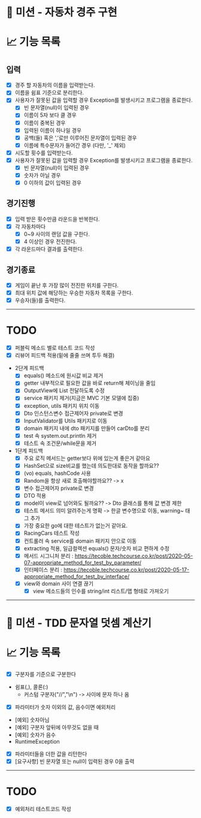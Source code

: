 # 🚀 미션 - 자동차 경주 구현

# 📈 기능 목록

## 입력

- [X]  경주 할 자동차의 이름을 입력받는다.
- [X]  이름을 쉼표 기준으로 분리한다.
- [X]  사용자가 잘못된 값을 입력할 경우 Exception를 발생시키고 프로그램을 종료한다.
   - [X]  빈 문자열(null)이 입력된 경우
   - [X]  이름이 5자 보다 클 경우
   - [X]  이름이 중복된 경우
   - [X]  입력된 이름이 하나일 경우
   - [X]  공백(들) 혹은 ','로만 이루어진 문자열이 입력된 경우
   - [X]  이름에 특수문자가 들어간 경우 (다만, '_' 제외)
- [X]  시도할 횟수를 입력받는다.
- [X]  사용자가 잘못된 값을 입력할 경우 Exception를 발생시키고 프로그램을 종료한다.
   - [X]  빈 문자열(null)이 입력된 경우
   - [X]  숫자가 아닐 경우
   - [X]  0 이하의 값이 입력된 경우

## 경기진행

- [X]  입력 받은 횟수만큼 라운드을 반복한다.
- [X]  각 자동차마다
   - [X]  0~9 사이의 랜덤 값을 구한다.
   - [X]  4 이상인 경우 전진한다.
- [X]  각 라운드마다 결과를 출력한다.

## 경기종료

- [X]  게임이 끝난 후 가장 많이 전진한 위치를 구한다.
- [X]  최대 위치 값에 해당하는 우승한 자동차 목록을 구한다.
- [X]  우승자(들)를 출력한다.

---

# TODO

- [x]  퍼블릭 메소드 별로 테스트 코드 작성
- [x]  리뷰어 피드백 적용(밑에 줄줄 쓰며 투두 해결)
- 2단계 피드백
   - [x]  equals() 메소드에 원시값 비교 제거
   - [x]  getter 내부적으로 필요한 값을 바로 return해 체이닝을 줄임
   - [x]  OutputView에 List<carDTO> 전달하도록 수정
   - [x]  service 패키지 제거(지금은 MVC 기본 모델에 집중)
   - [x]  exception, utils 패키지 위치 이동
   - [x]  Dto 인스턴스변수 접근제어자 private로 변경
   - [x]  InputValidator를 Utils 패키지로 이동
   - [x]  domain 패키지 내에 dto 패키지를 만들어 carDto를 분리
   - [x]  test 속 system.out.println 제거
   - [x]  테스트 속 조건문/while문을 제거

- 1단계 피드백
   - [x]  주요 로직 메서드는 getter보다 위에 있는게 좋은거 같아요
   - [x]  HashSet으로 size비교를 했는데 의도한대로 동작을 할까요??
   - [x]  (vo) equals, hashCode 사용
   - [x]  Random을 항상 새로 호출해야할까요?? -> x
   - [x]  변수 접근제어자 private로 변경
   - [x]  DTO 적용
   - [x]  model이 view로 넘어와도 될까요?? -> Dto 클래스를 통해 값 변경 제한
   - [x]  테스트 메서드 의미 알려주는게 명확 -> 한글 변수명으로 이동, warning~ 태그 추가
   - [x]  가장 중요한 go에 대한 테스트가 없는거 같아요.
   - [x]  RacingCars 테스트 작성
   - [x]  컨트롤러 속 service를 domain 패키지 안으로 이동
   - [x]  extracting 적용, 일급컬렉션 equals() 문자/숫자 비교 편하게 수정
   - [x]  메서드 시그니처 분리 : https://tecoble.techcourse.co.kr/post/2020-05-07-appropriate_method_for_test_by_parameter/
   - [x]  인터페이스 분리 : https://tecoble.techcourse.co.kr/post/2020-05-17-appropriate_method_for_test_by_interface/
   - [x]  view와 domain 사이 연결 끊기
      - [x]  view 메소드들의 인수를 string/int 리스트/맵 형태로 가져오기

---

# 🚀 미션 - TDD 문자열 덧셈 계산기

# 📈 기능 목록

- [X]  구분자를 기준으로 구분한다

- 쉼표(,), 콜론(:)
  - 커스텀 구분자("//","\n") -> 사이에 문자 하나 옴

- [X]  파라미터가 숫자 이외의 값, 음수이면 예외처리

- [예외] 숫자아님
- [예외] 구분자 앞뒤에 아무것도 없을 때
- [예외] 숫자가 음수
- RuntimeException

- [X]  파라미터들을 더한 값을 리턴한다
- [X]  [요구사항] 빈 문자열 또는 null이 입력된 경우 0을 출력

---

# TODO

- [X]  예외처리 테스트코드 작성
